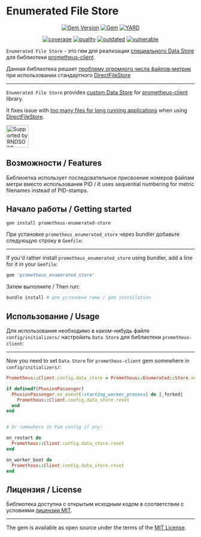 # Enumerated File Store

<div align="center">

[![Gem Version](https://badge.fury.io/rb/prometheus_enumerated_store.svg)](https://rubygems.org/gems/prometheus_enumerated_store)
[![Gem](https://img.shields.io/gem/dt/prometheus_enumerated_store.svg)](https://rubygems.org/gems/prometheus_enumerated_store/versions)
[![YARD](https://badgen.net/badge/YARD/doc/blue)](http://www.rubydoc.info/gems/prometheus_enumerated_store)


[![coverage](https://lysander.rnds.pro/api/v1/badges/enumerated_coverage.svg)](https://lysander.rnds.pro/api/v1/badges/enumerated_coverage.html)
[![quality](https://lysander.rnds.pro/api/v1/badges/enumerated_quality.svg)](https://lysander.rnds.pro/api/v1/badges/enumerated_quality.html)
[![outdated](https://lysander.rnds.pro/api/v1/badges/enumerated_outdated.svg)](https://lysander.rnds.pro/api/v1/badges/enumerated_outdated.html)
[![vulnerable](https://lysander.rnds.pro/api/v1/badges/enumerated_vulnerable.svg)](https://lysander.rnds.pro/api/v1/badges/enumerated_vulnerable.html)

</div>

`Enumerated File Store` - это гем для реализации [специального Data Store](https://github.com/prometheus/client_ruby#data-stores) для библиотеки [prometheus-client](https://github.com/prometheus/client_ruby).

Данная библиотека решает [проблему огромного числа файлов-метрик](https://github.com/prometheus/client_ruby/issues/143) при использовании стандартного [DirectFileStore](https://github.com/prometheus/client_ruby#directfilestore-caveats-and-things-to-keep-in-mind)

---

`Enumerated File Store` provides [custom Data Store](https://github.com/prometheus/client_ruby#data-stores) for [prometheus-client](https://github.com/prometheus/client_ruby) library.

It fixes issue with [too many files for long running applications](https://github.com/prometheus/client_ruby/issues/143) when using [DirectFileStore](https://github.com/prometheus/client_ruby#directfilestore-caveats-and-things-to-keep-in-mind).

<div align="left">
  <a href="https://rnds.pro/" >
    <img src="https://library.rnds.pro/repository/public-blob/logo/RNDS.svg" alt="Supported by RNDSOFT"  height="60">
  </a>
</div>

## Возможности / Features

Библиоетка использует последовательное присвоение номеров файлам метри вместо использования PID / It uses sequential numbering for metric filenames instead of PID-stamps.


## Начало работы / Getting started

```sh
gem install prometheus-enumerated-store
```

При установке `prometheus_enumerated_store` через bundler добавьте следующую строку в `Gemfile`:

---

If you'd rather install `prometheus_enumerated_store` using bundler, add a line for it in your `Gemfile`:

```sh
gem 'prometheus_enumerated_store'
```

Затем выполните / Then run:

```sh
bundle install # для установки гема / gem installation

```
## Использование / Usage

Для использования необходимо в каком-нибудь файле `config/initializers/` настройить `Data Store` для библиотеки `prometheus-client`:

---

Now you need to set `Data Store` for `prometheus-client` gem somewhere in  `config/initializers/`:


```ruby
Prometheus::Client.config.data_store = Prometheus::Enumerated::Store.new(dir: Rails.root.join('tmp', 'prometheus_metrics'))

if defined?(PhusionPassenger)
  PhusionPassenger.on_event(:starting_worker_process) do |_forked|
    Prometheus::Client.config.data_store.reset
  end
end


# Or somewhere in Pum config if any:

on_restart do
  Prometheus::Client.config.data_store.reset
end

on_worker_boot do
  Prometheus::Client.config.data_store.reset
end
```

## Лицензия / License

Библиотека доступна с открытым исходным кодом в соответствии с условиями [лицензии MIT](./LICENSE).

---

The gem is available as open source under the terms of the [MIT License](./LICENSE).


